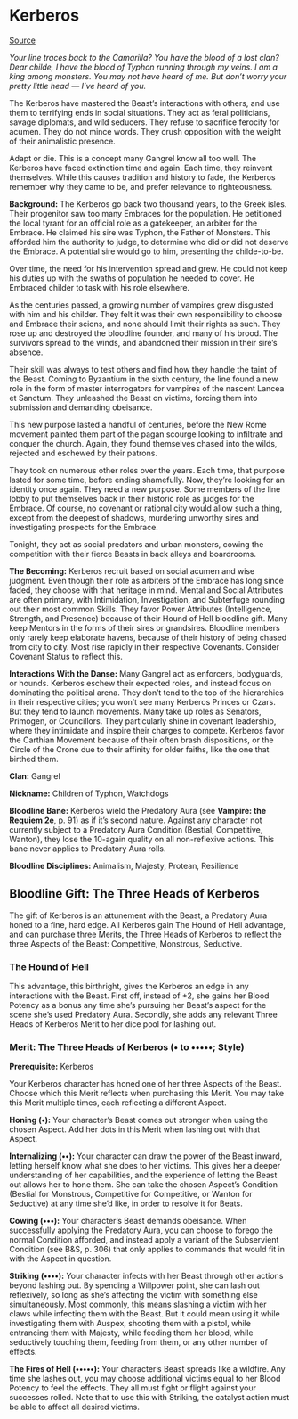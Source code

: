 # Kerberos

[Source](http://theonyxpath.com/the-jaws-of-the-beast/)

*Your line traces back to the Camarilla? You have the blood of a lost clan? Dear childe, I have the blood of Typhon running through my veins. I am a king among monsters. You may not have heard of me. But don’t worry your pretty little head — I’ve heard of you.*

The Kerberos have mastered the Beast’s interactions with others, and use them to terrifying ends in social situations. They act as feral politicians, savage diplomats, and wild seducers. They refuse to sacrifice ferocity for acumen. They do not mince words. They crush opposition with the weight of their animalistic presence.

Adapt or die. This is a concept many Gangrel know all too well. The Kerberos have faced extinction time and again. Each time, they reinvent themselves. While this causes tradition and history to fade, the Kerberos remember why they came to be, and prefer relevance to righteousness.

**Background:** The Kerberos go back two thousand years, to the Greek isles. Their progenitor saw too many Embraces for the population. He petitioned the local tyrant for an official role as a gatekeeper, an arbiter for the Embrace. He claimed his sire was Typhon, the Father of Monsters. This afforded him the authority to judge, to determine who did or did not deserve the Embrace. A potential sire would go to him, presenting the childe-to-be.

Over time, the need for his intervention spread and grew. He could not keep his duties up with the swaths of population he needed to cover. He Embraced childer to task with his role elsewhere.

As the centuries passed, a growing number of vampires grew disgusted with him and his childer. They felt it was their own responsibility to choose and Embrace their scions, and none should limit their rights as such. They rose up and destroyed the bloodline founder, and many of his brood. The survivors spread to the winds, and abandoned their mission in their sire’s absence.

Their skill was always to test others and find how they handle the taint of the Beast. Coming to Byzantium in the sixth century, the line found a new role in the form of master interrogators for vampires of the nascent Lancea et Sanctum. They unleashed the Beast on victims, forcing them into submission and demanding obeisance.

This new purpose lasted a handful of centuries, before the New Rome movement painted them part of the pagan scourge looking to infiltrate and conquer the church. Again, they found themselves chased into the wilds, rejected and eschewed by their patrons.

They took on numerous other roles over the years. Each time, that purpose lasted for some time, before ending shamefully. Now, they’re looking for an identity once again. They need a new purpose. Some members of the line lobby to put themselves back in their historic role as judges for the Embrace. Of course, no covenant or rational city would allow such a thing, except from the deepest of shadows, murdering unworthy sires and investigating prospects for the Embrace.

Tonight, they act as social predators and urban monsters, cowing the competition with their fierce Beasts in back alleys and boardrooms.

**The Becoming:** Kerberos recruit based on social acumen and wise judgment. Even though their role as arbiters of the Embrace has long since faded, they choose with that heritage in mind. Mental and Social Attributes are often primary, with Intimidation, Investigation, and Subterfuge rounding out their most common Skills. They favor Power Attributes (Intelligence, Strength, and Presence) because of their Hound of Hell bloodline gift. Many keep Mentors in the forms of their sires or grandsires. Bloodline members only rarely keep elaborate havens, because of their history of being chased from city to city. Most rise rapidly in their respective Covenants. Consider Covenant Status to reflect this.

**Interactions With the Danse:** Many Gangrel act as enforcers, bodyguards, or hounds. Kerberos eschew their expected roles, and instead focus on dominating the political arena. They don’t tend to the top of the hierarchies in their respective cities; you won’t see many Kerberos Princes or Czars. But they tend to launch movements. Many take up roles as Senators, Primogen, or Councillors. They particularly shine in covenant leadership, where they intimidate and inspire their charges to compete. Kerberos favor the Carthian Movement because of their often brash dispositions, or the Circle of the Crone due to their affinity for older faiths, like the one that birthed them.

**Clan:** Gangrel

**Nickname:** Children of Typhon, Watchdogs

**Bloodline Bane:** Kerberos wield the Predatory Aura (see **Vampire: the Requiem 2e**, p. 91) as if it’s second nature. Against any character not currently subject to a Predatory Aura Condition (Bestial, Competitive, Wanton), they lose the 10-again quality on all non-reflexive actions. This bane never applies to Predatory Aura rolls.

**Bloodline Disciplines:** Animalism, Majesty, Protean, Resilience

## Bloodline Gift: The Three Heads of Kerberos

The gift of Kerberos is an attunement with the Beast, a Predatory Aura honed to a fine, hard edge. All Kerberos gain The Hound of Hell advantage, and can purchase three Merits, the Three Heads of Kerberos to reflect the three Aspects of the Beast: Competitive, Monstrous, Seductive.

### The Hound of Hell

This advantage, this birthright, gives the Kerberos an edge in any interactions with the Beast. First off, instead of +2, she gains her Blood Potency as a bonus any time she’s pursuing her Beast’s aspect for the scene she’s used Predatory Aura. Secondly, she adds any relevant Three Heads of Kerberos Merit to her dice pool for lashing out.

### Merit: The Three Heads of Kerberos (• to •••••; Style)

**Prerequisite:** Kerberos

Your Kerberos character has honed one of her three Aspects of the Beast. Choose which this Merit reflects when purchasing this Merit. You may take this Merit multiple times, each reflecting a different Aspect.

**Honing (•):** Your character’s Beast comes out stronger when using the chosen Aspect. Add her dots in this Merit when lashing out with that Aspect.

**Internalizing (••):** Your character can draw the power of the Beast inward, letting herself know what she does to her victims. This gives her a deeper understanding of her capabilities, and the experience of letting the Beast out allows her to hone them. She can take the chosen Aspect’s Condition (Bestial for Monstrous, Competitive for Competitive, or Wanton for Seductive) at any time she’d like, in order to resolve it for Beats.

**Cowing (•••):** Your character’s Beast demands obeisance. When successfully applying the Predatory Aura, you can choose to forego the normal Condition afforded, and instead apply a variant of the Subservient Condition (see B&S, p. 306) that only applies to commands that would fit in with the Aspect in question.

**Striking (••••):** Your character infects with her Beast through other actions beyond lashing out. By spending a Willpower point, she can lash out reflexively, so long as she’s affecting the victim with something else simultaneously. Most commonly, this means slashing a victim with her claws while infecting them with the Beast. But it could mean using it while investigating them with Auspex, shooting them with a pistol, while entrancing them with Majesty, while feeding them her blood, while seductively touching them, feeding from them, or any other number of effects.

**The Fires of Hell (•••••):** Your character’s Beast spreads like a wildfire. Any time she lashes out, you may choose additional victims equal to her Blood Potency to feel the effects. They all must fight or flight against your successes rolled. Note that to use this with Striking, the catalyst action must be able to affect all desired victims.

